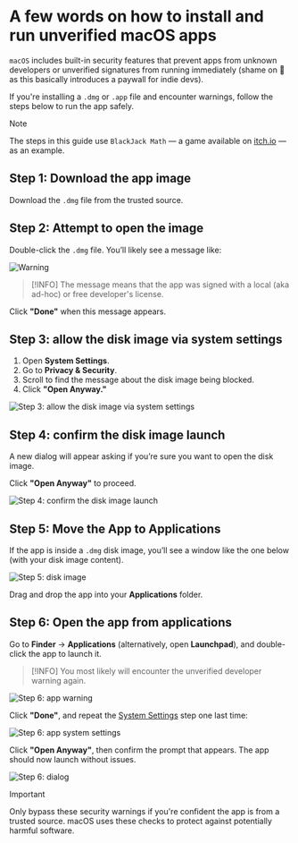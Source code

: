 # A few words on how to install and run unverified macOS apps

`macOS` includes built-in security features that prevent apps from unknown developers or unverified signatures from running immediately (shame on 🍎 as this basically introduces a paywall for indie devs).

If you're installing a `.dmg` or `.app` file and encounter warnings, follow the steps below to run the app safely.

>[!NOTE]
> The steps in this guide use `BlackJack Math` — a game available on [itch.io](https://st235.itch.io/blackjack-math) — as an example.

## Step 1: Download the app image

Download the `.dmg` file from the trusted source.

## Step 2: Attempt to open the image

Double-click the `.dmg` file. You’ll likely see a message like:

![Warning](./assets/step%202.%20attempt%20to%20open%20the%20image.png)

>[!INFO]
>The message means that the app was signed with a local (aka ad-hoc) or free developer's license.

Click **"Done"** when this message appears.

## Step 3: allow the disk image via system settings

1. Open **System Settings**.
2. Go to **Privacy & Security**.
3. Scroll to find the message about the disk image being blocked.
4. Click **"Open Anyway."**

![Step 3: allow the disk image via system settings](./assets/step%203.%20allow%20the%20image%20via%20privacy%20settings.png)

## Step 4: confirm the disk image launch

A new dialog will appear asking if you’re sure you want to open the disk image.

Click **"Open Anyway"** to proceed.

![Step 4: confirm the disk image launch](./assets/step%204.%20confirm%20the%20disk%20image%20launch.png)

## Step 5: Move the App to Applications

If the app is inside a `.dmg` disk image, you’ll see a window like the one below (with your disk image content).

![Step 5: disk image](./assets/step%205.%20disk%20image.png)

Drag and drop the app into your **Applications** folder.

## Step 6: Open the app from applications

Go to **Finder** → **Applications** (alternatively, open **Launchpad**), and double-click the app to launch it.

>[!INFO]
>You most likely will encounter the unverified developer warning again.

![Step 6: app warning](./assets/step%206.%20app%20warning.png)

Click **"Done"**, and repeat the [System Settings](#step-3-allow-the-disk-image-via-system-settings) step one last time:

![Step 6: app system settings](./assets/step%206.%20app%20system%20settings.png)

Click **"Open Anyway"**, then confirm the prompt that appears. The app should now launch without issues.

![Step 6: dialog](./assets/step%206.%20dialog.png)

>[!IMPORTANT]
>Only bypass these security warnings if you're confident the app is from a trusted source. macOS uses these checks to protect against potentially harmful software.